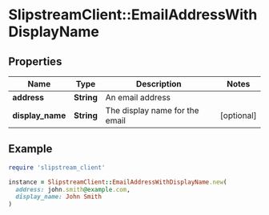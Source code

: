 # SlipstreamClient::EmailAddressWithDisplayName

## Properties

| Name | Type | Description | Notes |
| ---- | ---- | ----------- | ----- |
| **address** | **String** | An email address |  |
| **display_name** | **String** | The display name for the email | [optional] |

## Example

```ruby
require 'slipstream_client'

instance = SlipstreamClient::EmailAddressWithDisplayName.new(
  address: john.smith@example.com,
  display_name: John Smith
)
```

